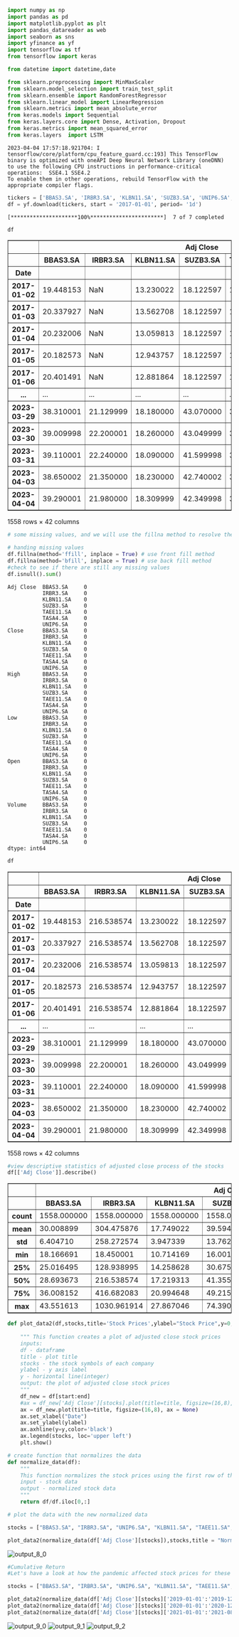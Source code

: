 
```python
import numpy as np
import pandas as pd
import matplotlib.pyplot as plt
import pandas_datareader as web
import seaborn as sns
import yfinance as yf
import tensorflow as tf
from tensorflow import keras

from datetime import datetime,date

from sklearn.preprocessing import MinMaxScaler
from sklearn.model_selection import train_test_split
from sklearn.ensemble import RandomForestRegressor
from sklearn.linear_model import LinearRegression
from sklearn.metrics import mean_absolute_error
from keras.models import Sequential
from keras.layers.core import Dense, Activation, Dropout
from keras.metrics import mean_squared_error
from keras.layers  import LSTM
```

    2023-04-04 17:57:18.921704: I tensorflow/core/platform/cpu_feature_guard.cc:193] This TensorFlow binary is optimized with oneAPI Deep Neural Network Library (oneDNN) to use the following CPU instructions in performance-critical operations:  SSE4.1 SSE4.2
    To enable them in other operations, rebuild TensorFlow with the appropriate compiler flags.



```python
tickers = ['BBAS3.SA', 'IRBR3.SA', 'KLBN11.SA', 'SUZB3.SA', 'UNIP6.SA', 'TASA4.SA', 'TAEE11.SA']
df = yf.download(tickers, start = '2017-01-01', period= '1d')
```

    [*********************100%***********************]  7 of 7 completed



```python
df

```





<table border="1" class="dataframe">
  <thead>
    <tr>
      <th></th>
      <th colspan="7" halign="left">Adj Close</th>
      <th colspan="3" halign="left">Close</th>
      <th>...</th>
      <th colspan="3" halign="left">Open</th>
      <th colspan="7" halign="left">Volume</th>
    </tr>
    <tr>
      <th></th>
      <th>BBAS3.SA</th>
      <th>IRBR3.SA</th>
      <th>KLBN11.SA</th>
      <th>SUZB3.SA</th>
      <th>TAEE11.SA</th>
      <th>TASA4.SA</th>
      <th>UNIP6.SA</th>
      <th>BBAS3.SA</th>
      <th>IRBR3.SA</th>
      <th>KLBN11.SA</th>
      <th>...</th>
      <th>TAEE11.SA</th>
      <th>TASA4.SA</th>
      <th>UNIP6.SA</th>
      <th>BBAS3.SA</th>
      <th>IRBR3.SA</th>
      <th>KLBN11.SA</th>
      <th>SUZB3.SA</th>
      <th>TAEE11.SA</th>
      <th>TASA4.SA</th>
      <th>UNIP6.SA</th>
    </tr>
    <tr>
      <th>Date</th>
      <th></th>
      <th></th>
      <th></th>
      <th></th>
      <th></th>
      <th></th>
      <th></th>
      <th></th>
      <th></th>
      <th></th>
      <th></th>
      <th></th>
      <th></th>
      <th></th>
      <th></th>
      <th></th>
      <th></th>
      <th></th>
      <th></th>
      <th></th>
      <th></th>
    </tr>
  </thead>
  <tbody>
    <tr>
      <th>2017-01-02</th>
      <td>19.448153</td>
      <td>NaN</td>
      <td>13.230022</td>
      <td>18.122597</td>
      <td>11.511273</td>
      <td>1.716108</td>
      <td>1.991450</td>
      <td>27.540001</td>
      <td>NaN</td>
      <td>17.100000</td>
      <td>...</td>
      <td>20.709999</td>
      <td>1.750000</td>
      <td>4.885713</td>
      <td>1968200</td>
      <td>NaN</td>
      <td>841000.0</td>
      <td>0</td>
      <td>572300.0</td>
      <td>15200</td>
      <td>2660</td>
    </tr>
    <tr>
      <th>2017-01-03</th>
      <td>20.337927</td>
      <td>NaN</td>
      <td>13.562708</td>
      <td>18.122597</td>
      <td>11.532791</td>
      <td>1.744241</td>
      <td>1.968125</td>
      <td>28.799999</td>
      <td>NaN</td>
      <td>17.530001</td>
      <td>...</td>
      <td>21.430000</td>
      <td>1.860000</td>
      <td>4.835713</td>
      <td>7578900</td>
      <td>NaN</td>
      <td>2080700.0</td>
      <td>0</td>
      <td>1292700.0</td>
      <td>11500</td>
      <td>45360</td>
    </tr>
    <tr>
      <th>2017-01-04</th>
      <td>20.232006</td>
      <td>NaN</td>
      <td>13.059813</td>
      <td>18.122597</td>
      <td>11.430589</td>
      <td>1.631709</td>
      <td>1.988534</td>
      <td>28.650000</td>
      <td>NaN</td>
      <td>16.879999</td>
      <td>...</td>
      <td>21.410000</td>
      <td>1.810000</td>
      <td>4.885713</td>
      <td>4156300</td>
      <td>NaN</td>
      <td>1805000.0</td>
      <td>0</td>
      <td>1173400.0</td>
      <td>56900</td>
      <td>1400</td>
    </tr>
    <tr>
      <th>2017-01-05</th>
      <td>20.182573</td>
      <td>NaN</td>
      <td>12.943757</td>
      <td>18.122597</td>
      <td>11.484379</td>
      <td>1.687975</td>
      <td>1.997282</td>
      <td>28.580000</td>
      <td>NaN</td>
      <td>16.730000</td>
      <td>...</td>
      <td>21.209999</td>
      <td>1.780000</td>
      <td>4.885713</td>
      <td>5457100</td>
      <td>NaN</td>
      <td>1837400.0</td>
      <td>0</td>
      <td>1069600.0</td>
      <td>14900</td>
      <td>48860</td>
    </tr>
    <tr>
      <th>2017-01-06</th>
      <td>20.401491</td>
      <td>NaN</td>
      <td>12.881864</td>
      <td>18.122597</td>
      <td>11.387552</td>
      <td>1.641087</td>
      <td>1.976872</td>
      <td>28.889999</td>
      <td>NaN</td>
      <td>16.650000</td>
      <td>...</td>
      <td>21.260000</td>
      <td>1.780000</td>
      <td>4.807141</td>
      <td>3692400</td>
      <td>NaN</td>
      <td>1356700.0</td>
      <td>0</td>
      <td>574100.0</td>
      <td>1000</td>
      <td>1820</td>
    </tr>
    <tr>
      <th>...</th>
      <td>...</td>
      <td>...</td>
      <td>...</td>
      <td>...</td>
      <td>...</td>
      <td>...</td>
      <td>...</td>
      <td>...</td>
      <td>...</td>
      <td>...</td>
      <td>...</td>
      <td>...</td>
      <td>...</td>
      <td>...</td>
      <td>...</td>
      <td>...</td>
      <td>...</td>
      <td>...</td>
      <td>...</td>
      <td>...</td>
      <td>...</td>
    </tr>
    <tr>
      <th>2023-03-29</th>
      <td>38.310001</td>
      <td>21.129999</td>
      <td>18.180000</td>
      <td>43.070000</td>
      <td>34.919998</td>
      <td>15.500000</td>
      <td>71.639999</td>
      <td>38.310001</td>
      <td>21.129999</td>
      <td>18.180000</td>
      <td>...</td>
      <td>35.230000</td>
      <td>15.450000</td>
      <td>73.660004</td>
      <td>7197800</td>
      <td>1063200.0</td>
      <td>5026000.0</td>
      <td>3955700</td>
      <td>2225500.0</td>
      <td>589300</td>
      <td>230100</td>
    </tr>
    <tr>
      <th>2023-03-30</th>
      <td>39.009998</td>
      <td>22.200001</td>
      <td>18.260000</td>
      <td>43.049999</td>
      <td>34.849998</td>
      <td>16.379999</td>
      <td>71.089996</td>
      <td>39.009998</td>
      <td>22.200001</td>
      <td>18.260000</td>
      <td>...</td>
      <td>35.090000</td>
      <td>15.600000</td>
      <td>71.660004</td>
      <td>13147600</td>
      <td>1717500.0</td>
      <td>5087700.0</td>
      <td>5943600</td>
      <td>2522900.0</td>
      <td>806500</td>
      <td>254100</td>
    </tr>
    <tr>
      <th>2023-03-31</th>
      <td>39.110001</td>
      <td>22.240000</td>
      <td>18.090000</td>
      <td>41.599998</td>
      <td>34.830002</td>
      <td>16.180000</td>
      <td>70.050003</td>
      <td>39.110001</td>
      <td>22.240000</td>
      <td>18.090000</td>
      <td>...</td>
      <td>34.980000</td>
      <td>16.389999</td>
      <td>71.559998</td>
      <td>8450100</td>
      <td>1633100.0</td>
      <td>6252600.0</td>
      <td>14261800</td>
      <td>2057300.0</td>
      <td>1065700</td>
      <td>406100</td>
    </tr>
    <tr>
      <th>2023-04-03</th>
      <td>38.650002</td>
      <td>21.350000</td>
      <td>18.230000</td>
      <td>42.740002</td>
      <td>34.650002</td>
      <td>16.389999</td>
      <td>69.250000</td>
      <td>38.650002</td>
      <td>21.350000</td>
      <td>18.230000</td>
      <td>...</td>
      <td>34.849998</td>
      <td>16.150000</td>
      <td>70.730003</td>
      <td>8960300</td>
      <td>1382600.0</td>
      <td>4081800.0</td>
      <td>6884200</td>
      <td>2448600.0</td>
      <td>642800</td>
      <td>221700</td>
    </tr>
    <tr>
      <th>2023-04-04</th>
      <td>39.290001</td>
      <td>21.980000</td>
      <td>18.309999</td>
      <td>42.349998</td>
      <td>35.180000</td>
      <td>16.270000</td>
      <td>69.970001</td>
      <td>39.290001</td>
      <td>21.980000</td>
      <td>18.309999</td>
      <td>...</td>
      <td>35.000000</td>
      <td>16.440001</td>
      <td>69.650002</td>
      <td>8219000</td>
      <td>1602300.0</td>
      <td>5157000.0</td>
      <td>4730300</td>
      <td>3813500.0</td>
      <td>514700</td>
      <td>200300</td>
    </tr>
  </tbody>
</table>
<p>1558 rows × 42 columns</p>
</div>




```python
# some missing values, and we will use the fillna method to resolve the missing values.

# handing missing values
df.fillna(method='ffill', inplace = True) # use front fill method
df.fillna(method='bfill', inplace = True) # use back fill method
#check to see if there are still any missing values
df.isnull().sum()
```




    Adj Close  BBAS3.SA     0
               IRBR3.SA     0
               KLBN11.SA    0
               SUZB3.SA     0
               TAEE11.SA    0
               TASA4.SA     0
               UNIP6.SA     0
    Close      BBAS3.SA     0
               IRBR3.SA     0
               KLBN11.SA    0
               SUZB3.SA     0
               TAEE11.SA    0
               TASA4.SA     0
               UNIP6.SA     0
    High       BBAS3.SA     0
               IRBR3.SA     0
               KLBN11.SA    0
               SUZB3.SA     0
               TAEE11.SA    0
               TASA4.SA     0
               UNIP6.SA     0
    Low        BBAS3.SA     0
               IRBR3.SA     0
               KLBN11.SA    0
               SUZB3.SA     0
               TAEE11.SA    0
               TASA4.SA     0
               UNIP6.SA     0
    Open       BBAS3.SA     0
               IRBR3.SA     0
               KLBN11.SA    0
               SUZB3.SA     0
               TAEE11.SA    0
               TASA4.SA     0
               UNIP6.SA     0
    Volume     BBAS3.SA     0
               IRBR3.SA     0
               KLBN11.SA    0
               SUZB3.SA     0
               TAEE11.SA    0
               TASA4.SA     0
               UNIP6.SA     0
    dtype: int64




```python
df

```



<table border="1" class="dataframe">
  <thead>
    <tr>
      <th></th>
      <th colspan="7" halign="left">Adj Close</th>
      <th colspan="3" halign="left">Close</th>
      <th>...</th>
      <th colspan="3" halign="left">Open</th>
      <th colspan="7" halign="left">Volume</th>
    </tr>
    <tr>
      <th></th>
      <th>BBAS3.SA</th>
      <th>IRBR3.SA</th>
      <th>KLBN11.SA</th>
      <th>SUZB3.SA</th>
      <th>TAEE11.SA</th>
      <th>TASA4.SA</th>
      <th>UNIP6.SA</th>
      <th>BBAS3.SA</th>
      <th>IRBR3.SA</th>
      <th>KLBN11.SA</th>
      <th>...</th>
      <th>TAEE11.SA</th>
      <th>TASA4.SA</th>
      <th>UNIP6.SA</th>
      <th>BBAS3.SA</th>
      <th>IRBR3.SA</th>
      <th>KLBN11.SA</th>
      <th>SUZB3.SA</th>
      <th>TAEE11.SA</th>
      <th>TASA4.SA</th>
      <th>UNIP6.SA</th>
    </tr>
    <tr>
      <th>Date</th>
      <th></th>
      <th></th>
      <th></th>
      <th></th>
      <th></th>
      <th></th>
      <th></th>
      <th></th>
      <th></th>
      <th></th>
      <th></th>
      <th></th>
      <th></th>
      <th></th>
      <th></th>
      <th></th>
      <th></th>
      <th></th>
      <th></th>
      <th></th>
      <th></th>
    </tr>
  </thead>
  <tbody>
    <tr>
      <th>2017-01-02</th>
      <td>19.448153</td>
      <td>216.538574</td>
      <td>13.230022</td>
      <td>18.122597</td>
      <td>11.511273</td>
      <td>1.716108</td>
      <td>1.991450</td>
      <td>27.540001</td>
      <td>224.583786</td>
      <td>17.100000</td>
      <td>...</td>
      <td>20.709999</td>
      <td>1.750000</td>
      <td>4.885713</td>
      <td>1968200</td>
      <td>1448107.0</td>
      <td>841000.0</td>
      <td>0</td>
      <td>572300.0</td>
      <td>15200</td>
      <td>2660</td>
    </tr>
    <tr>
      <th>2017-01-03</th>
      <td>20.337927</td>
      <td>216.538574</td>
      <td>13.562708</td>
      <td>18.122597</td>
      <td>11.532791</td>
      <td>1.744241</td>
      <td>1.968125</td>
      <td>28.799999</td>
      <td>224.583786</td>
      <td>17.530001</td>
      <td>...</td>
      <td>21.430000</td>
      <td>1.860000</td>
      <td>4.835713</td>
      <td>7578900</td>
      <td>1448107.0</td>
      <td>2080700.0</td>
      <td>0</td>
      <td>1292700.0</td>
      <td>11500</td>
      <td>45360</td>
    </tr>
    <tr>
      <th>2017-01-04</th>
      <td>20.232006</td>
      <td>216.538574</td>
      <td>13.059813</td>
      <td>18.122597</td>
      <td>11.430589</td>
      <td>1.631709</td>
      <td>1.988534</td>
      <td>28.650000</td>
      <td>224.583786</td>
      <td>16.879999</td>
      <td>...</td>
      <td>21.410000</td>
      <td>1.810000</td>
      <td>4.885713</td>
      <td>4156300</td>
      <td>1448107.0</td>
      <td>1805000.0</td>
      <td>0</td>
      <td>1173400.0</td>
      <td>56900</td>
      <td>1400</td>
    </tr>
    <tr>
      <th>2017-01-05</th>
      <td>20.182573</td>
      <td>216.538574</td>
      <td>12.943757</td>
      <td>18.122597</td>
      <td>11.484379</td>
      <td>1.687975</td>
      <td>1.997282</td>
      <td>28.580000</td>
      <td>224.583786</td>
      <td>16.730000</td>
      <td>...</td>
      <td>21.209999</td>
      <td>1.780000</td>
      <td>4.885713</td>
      <td>5457100</td>
      <td>1448107.0</td>
      <td>1837400.0</td>
      <td>0</td>
      <td>1069600.0</td>
      <td>14900</td>
      <td>48860</td>
    </tr>
    <tr>
      <th>2017-01-06</th>
      <td>20.401491</td>
      <td>216.538574</td>
      <td>12.881864</td>
      <td>18.122597</td>
      <td>11.387552</td>
      <td>1.641087</td>
      <td>1.976872</td>
      <td>28.889999</td>
      <td>224.583786</td>
      <td>16.650000</td>
      <td>...</td>
      <td>21.260000</td>
      <td>1.780000</td>
      <td>4.807141</td>
      <td>3692400</td>
      <td>1448107.0</td>
      <td>1356700.0</td>
      <td>0</td>
      <td>574100.0</td>
      <td>1000</td>
      <td>1820</td>
    </tr>
    <tr>
      <th>...</th>
      <td>...</td>
      <td>...</td>
      <td>...</td>
      <td>...</td>
      <td>...</td>
      <td>...</td>
      <td>...</td>
      <td>...</td>
      <td>...</td>
      <td>...</td>
      <td>...</td>
      <td>...</td>
      <td>...</td>
      <td>...</td>
      <td>...</td>
      <td>...</td>
      <td>...</td>
      <td>...</td>
      <td>...</td>
      <td>...</td>
      <td>...</td>
    </tr>
    <tr>
      <th>2023-03-29</th>
      <td>38.310001</td>
      <td>21.129999</td>
      <td>18.180000</td>
      <td>43.070000</td>
      <td>34.919998</td>
      <td>15.500000</td>
      <td>71.639999</td>
      <td>38.310001</td>
      <td>21.129999</td>
      <td>18.180000</td>
      <td>...</td>
      <td>35.230000</td>
      <td>15.450000</td>
      <td>73.660004</td>
      <td>7197800</td>
      <td>1063200.0</td>
      <td>5026000.0</td>
      <td>3955700</td>
      <td>2225500.0</td>
      <td>589300</td>
      <td>230100</td>
    </tr>
    <tr>
      <th>2023-03-30</th>
      <td>39.009998</td>
      <td>22.200001</td>
      <td>18.260000</td>
      <td>43.049999</td>
      <td>34.849998</td>
      <td>16.379999</td>
      <td>71.089996</td>
      <td>39.009998</td>
      <td>22.200001</td>
      <td>18.260000</td>
      <td>...</td>
      <td>35.090000</td>
      <td>15.600000</td>
      <td>71.660004</td>
      <td>13147600</td>
      <td>1717500.0</td>
      <td>5087700.0</td>
      <td>5943600</td>
      <td>2522900.0</td>
      <td>806500</td>
      <td>254100</td>
    </tr>
    <tr>
      <th>2023-03-31</th>
      <td>39.110001</td>
      <td>22.240000</td>
      <td>18.090000</td>
      <td>41.599998</td>
      <td>34.830002</td>
      <td>16.180000</td>
      <td>70.050003</td>
      <td>39.110001</td>
      <td>22.240000</td>
      <td>18.090000</td>
      <td>...</td>
      <td>34.980000</td>
      <td>16.389999</td>
      <td>71.559998</td>
      <td>8450100</td>
      <td>1633100.0</td>
      <td>6252600.0</td>
      <td>14261800</td>
      <td>2057300.0</td>
      <td>1065700</td>
      <td>406100</td>
    </tr>
    <tr>
      <th>2023-04-03</th>
      <td>38.650002</td>
      <td>21.350000</td>
      <td>18.230000</td>
      <td>42.740002</td>
      <td>34.650002</td>
      <td>16.389999</td>
      <td>69.250000</td>
      <td>38.650002</td>
      <td>21.350000</td>
      <td>18.230000</td>
      <td>...</td>
      <td>34.849998</td>
      <td>16.150000</td>
      <td>70.730003</td>
      <td>8960300</td>
      <td>1382600.0</td>
      <td>4081800.0</td>
      <td>6884200</td>
      <td>2448600.0</td>
      <td>642800</td>
      <td>221700</td>
    </tr>
    <tr>
      <th>2023-04-04</th>
      <td>39.290001</td>
      <td>21.980000</td>
      <td>18.309999</td>
      <td>42.349998</td>
      <td>35.180000</td>
      <td>16.270000</td>
      <td>69.970001</td>
      <td>39.290001</td>
      <td>21.980000</td>
      <td>18.309999</td>
      <td>...</td>
      <td>35.000000</td>
      <td>16.440001</td>
      <td>69.650002</td>
      <td>8219000</td>
      <td>1602300.0</td>
      <td>5157000.0</td>
      <td>4730300</td>
      <td>3813500.0</td>
      <td>514700</td>
      <td>200300</td>
    </tr>
  </tbody>
</table>
<p>1558 rows × 42 columns</p>
</div>




```python
#view descriptive statistics of adjusted close process of the stocks
df[['Adj Close']].describe()
```





<table border="1" class="dataframe">
  <thead>
    <tr>
      <th></th>
      <th colspan="7" halign="left">Adj Close</th>
    </tr>
    <tr>
      <th></th>
      <th>BBAS3.SA</th>
      <th>IRBR3.SA</th>
      <th>KLBN11.SA</th>
      <th>SUZB3.SA</th>
      <th>TAEE11.SA</th>
      <th>TASA4.SA</th>
      <th>UNIP6.SA</th>
    </tr>
  </thead>
  <tbody>
    <tr>
      <th>count</th>
      <td>1558.000000</td>
      <td>1558.000000</td>
      <td>1558.000000</td>
      <td>1558.000000</td>
      <td>1558.000000</td>
      <td>1558.000000</td>
      <td>1558.000000</td>
    </tr>
    <tr>
      <th>mean</th>
      <td>30.008899</td>
      <td>304.475876</td>
      <td>17.749022</td>
      <td>39.594539</td>
      <td>22.668617</td>
      <td>9.369296</td>
      <td>36.254399</td>
    </tr>
    <tr>
      <th>std</th>
      <td>6.404710</td>
      <td>258.272574</td>
      <td>3.947339</td>
      <td>13.762798</td>
      <td>9.435561</td>
      <td>8.002896</td>
      <td>30.104588</td>
    </tr>
    <tr>
      <th>min</th>
      <td>18.166691</td>
      <td>18.450001</td>
      <td>10.714169</td>
      <td>16.001627</td>
      <td>11.183148</td>
      <td>1.584821</td>
      <td>1.965209</td>
    </tr>
    <tr>
      <th>25%</th>
      <td>25.016495</td>
      <td>128.938995</td>
      <td>14.258628</td>
      <td>30.675386</td>
      <td>12.891089</td>
      <td>2.363165</td>
      <td>16.065682</td>
    </tr>
    <tr>
      <th>50%</th>
      <td>28.693673</td>
      <td>216.538574</td>
      <td>17.219313</td>
      <td>41.355589</td>
      <td>20.502331</td>
      <td>5.087368</td>
      <td>21.225048</td>
    </tr>
    <tr>
      <th>75%</th>
      <td>36.008152</td>
      <td>416.682083</td>
      <td>20.994648</td>
      <td>49.215112</td>
      <td>32.224201</td>
      <td>16.962500</td>
      <td>66.940727</td>
    </tr>
    <tr>
      <th>max</th>
      <td>43.551613</td>
      <td>1030.961914</td>
      <td>27.867046</td>
      <td>74.390312</td>
      <td>40.624340</td>
      <td>26.970087</td>
      <td>109.632782</td>
    </tr>
  </tbody>
</table>
</div>




```python
def plot_data2(df,stocks,title='Stock Prices',ylabel="Stock Price",y=0, start='2001-01-17', end ='2023-03-01'):
    
    """ This function creates a plot of adjusted close stock prices
    inputs:
    df - dataframe
    title - plot title
    stocks - the stock symbols of each company
    ylabel - y axis label
    y - horizontal line(integer)
    output: the plot of adjusted close stock prices
    """
    df_new = df[start:end]
    #ax = df_new['Adj Close'][stocks].plot(title=title, figsize=(16,8), ax = None)
    ax = df_new.plot(title=title, figsize=(16,8), ax = None)
    ax.set_xlabel("Date")
    ax.set_ylabel(ylabel)
    ax.axhline(y=y,color='black')
    ax.legend(stocks, loc='upper left')
    plt.show()
```


```python
# create function that normalizes the data
def normalize_data(df):
    """ 
    This function normalizes the stock prices using the first row of the dataframe
    input - stock data
    output - normalized stock data
    """
    return df/df.iloc[0,:]    
```


```python
# plot the data with the new normalized data

stocks = ["BBAS3.SA", "IRBR3.SA", "UNIP6.SA", "KLBN11.SA", "TAEE11.SA", "TASA4.SA", "SUZB3.SA"]

plot_data2(normalize_data(df['Adj Close'][stocks]),stocks,title = "Normalized Stock Prices", ylabel = 'Cummulative return',y=1)
```

![output_8_0](https://user-images.githubusercontent.com/118861107/229951280-43decbb0-574f-4ab4-82be-c9de03633c6b.png)
    

    



```python
#Cumulative Return
#Let's have a look at how the pandemic affected stock prices for these companies.

stocks = ["BBAS3.SA", "IRBR3.SA", "UNIP6.SA", "KLBN11.SA", "TAEE11.SA", "TASA4.SA", "SUZB3.SA"]

plot_data2(normalize_data(df['Adj Close'][stocks]['2019-01-01':'2019-12-31']), stocks,title = '2019', ylabel = 'Cummulative return',y=1, start='2019-01-01', end = '2019-12-31') #2019
plot_data2(normalize_data(df['Adj Close'][stocks]['2020-01-01':'2020-12-31']), stocks,title = '2020', ylabel = 'Cummulative return',y=1, start='2020-01-01', end = '2020-12-31') #2020
plot_data2(normalize_data(df['Adj Close'][stocks]['2021-01-01':'2021-08-17']), stocks,title = '2021', ylabel = 'Cummulative return',y=1, start='2021-01-01', end = '2021-08-17') #2021
```
    

![output_9_0](https://user-images.githubusercontent.com/118861107/229951283-d07a12ce-548c-41c4-be33-232ef883f4a5.png)
![output_9_1](https://user-images.githubusercontent.com/118861107/229951284-0e725f69-ad32-40c2-a136-d39910f8a803.png)
![output_9_2](https://user-images.githubusercontent.com/118861107/229951286-0398614a-fb53-4f04-bcc5-a9374dd3fd50.png)
```python




